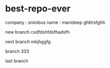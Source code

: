 # best-repo-ever
company : snimbus
name : manideep
gfdtrsfghh

new branch
csdfdshfdsfhadsfh

next branch
mkjhggfg

branch 333

last branch